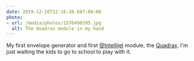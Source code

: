 ```yaml
---
date: 2019-12-16T12:16:38.687-00:00
photo:
- url: /media/photos/1576498595.jpg
  alt: The Quadrax module in my hand
---
```

My first envelope generator and first [@Intellijel](https://www.twitter.com/intellijel) module, the [Quadrax](https://intellijel.com/shop/eurorack/quadrax/).
I'm just waiting the kids to go to school to play with it.

